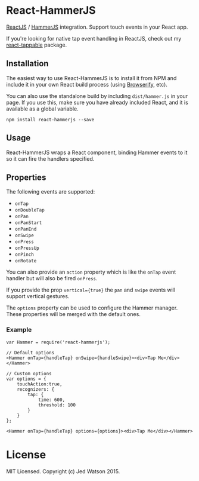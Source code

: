 React-HammerJS
==============

[ReactJS](http://facebook.github.io/react/) / [HammerJS](http://hammerjs.github.io) integration. Support touch events in your React app.

If you're looking for native tap event handling in ReactJS, check out my [react-tappable](https://github.com/JedWatson/react-tappable) package.


## Installation

The easiest way to use React-HammerJS is to install it from NPM and include it in your own React build process (using [Browserify](http://browserify.org), etc).

You can also use the standalone build by including `dist/hammer.js` in your page. If you use this, make sure you have already included React, and it is available as a global variable.

```
npm install react-hammerjs --save
```


## Usage

React-HammerJS wraps a React component, binding Hammer events to it so it can fire the handlers specified.

## Properties

The following events are supported:

* `onTap`
* `onDoubleTap`
* `onPan`
* `onPanStart`
* `onPanEnd`
* `onSwipe`
* `onPress`
* `onPressUp`
* `onPinch`
* `onRotate`

You can also provide an `action` property which is like the `onTap` event handler but will also be fired `onPress`.

If you provide the prop `vertical={true}` the `pan` and `swipe` events will support vertical gestures.

The `options` property can be used to configure the Hammer manager. These properties will be merged with the default ones.

### Example

```
var Hammer = require('react-hammerjs');

// Default options
<Hammer onTap={handleTap} onSwipe={handleSwipe}><div>Tap Me</div></Hammer>

// Custom options
var options = {
    touchAction:true,
    recognizers: {
        tap: {
            time: 600,
            threshold: 100
        }
    }
};

<Hammer onTap={handleTap} options={options}><div>Tap Me</div></Hammer>
```


# License

MIT Licensed. Copyright (c) Jed Watson 2015.
